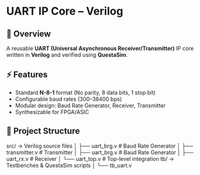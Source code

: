 # UART IP Core – Verilog

## 📖 Overview
A reusable **UART (Universal Asynchronous Receiver/Transmitter)** IP core written in **Verilog** and verified using **QuestaSim**.

## ⚡ Features
- Standard **N-8-1** format (No parity, 8 data bits, 1 stop bit)  
- Configurable baud rates (300–38400 bps)  
- Modular design: Baud Rate Generator, Receiver, Transmitter  
- Synthesizable for FPGA/ASIC  

## 📂 Project Structure
src/ → Verilog source files
│ ├── uart_brg.v # Baud Rate Generator
│ ├── transmitter.v # Transmitter
  │ ├── uart_brg.v # Baud Rate Generator
│ ├── uart_rx.v # Receiver
│ └── uart_top.v # Top-level integration
tb/ → Testbenches & QuestaSim scripts
│ └── tb_uart.v
